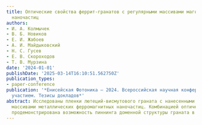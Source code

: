 ```yaml
---
title: Оптические свойства феррит-гранатов с регулярными массивами магнитных металлических
  наночастиц
authors:
- И. А. Колмычек
- В. Б. Новиков
- Е. И. Жабоев
- А. И. Майдыковский
- Н. С. Гусев
- Е. В. Скороходов
- Т. В. Мурзина
date: '2024-01-01'
publishDate: '2025-03-14T16:10:51.562750Z'
publication_types:
- paper-conference
publication: '*Енисейская Фотоника – 2024. Всероссийская научная конференция с международным
  участием. Тезисы докладов*'
abstract: Исследованы пленки лютеций-висмутового граната с нанесенными на них регулярными
  массивами металлических ферромагнитных наночастиц. Комбинацией оптических методов
  продемонстрирована возможность пиннинга доменной структуры граната в таких структурах.
---
```

